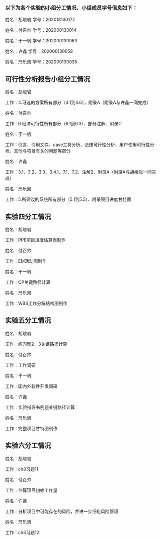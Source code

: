 ### 以下为各个实验的小组分工情况，小组成员学号信息如下：

姓名：胡峻岩  学号：202018130172

姓名：付召帅  学号：202000130014

姓名：于一帆  学号：202000130063

姓名：许鑫  学号：202000130058

姓名：邢乐凯  学号：202000130035



## 可行性分析报告小组分工情况

姓名：胡峻岩

工作：4.可选的方案所有部分（4.1到4.6），附录A（附录A与许鑫一同完成）

姓名：付召帅

工作：6.经济可行性所有部分（6.1到6.3）、部分注解、附录C

姓名：于一帆

工作：引言、引用文件、case工具分析、法律可行性分析、用户使用可行性分析、其他与项目有关的问题等部分

姓名：许鑫

工作：3.1、3.2、3.3、3.4.1、7.1、7.2、注解2、附录A（附录A与胡峻岩一同完成）

姓名：邢乐凯

工作：5.所建议的系统所有部分（5.1到5.5）、附录项目进度甘特图



## 实验四分工情况

姓名：胡峻岩

工作：PPE项目进度估算表制作

姓名：付召帅

工作：EM活动图制作

姓名：于一帆

工作：CP关键路径计算

姓名：邢乐凯

工作：WBS工作分解结构图制作



## 实验五分工情况

姓名：胡峻岩

工作：练习题2、3关键路径计算

姓名：付召帅

工作：工作调研

姓名：于一帆

工作：国内外软件开发调研

姓名：许鑫

工作：实验指导书例题关键路径计算

姓名：邢乐凯

工作：完整项目甘特图制作



## 实验六分工情况

姓名：胡峻岩

工作：ch3习题11

姓名：付召帅

工作：估算项目初始工作量

姓名：许鑫

工作：分析项目中可能存在的风险，并进一步细化风险管理

姓名：邢乐凯

工作：ch3习题12
